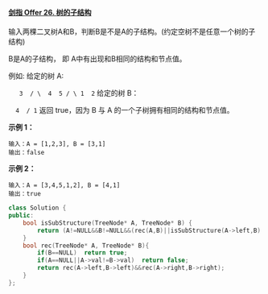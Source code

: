 #### [剑指 Offer 26. 树的子结构](https://leetcode-cn.com/problems/shu-de-zi-jie-gou-lcof/)

输入两棵二叉树A和B，判断B是不是A的子结构。(约定空树不是任意一个树的子结构)

B是A的子结构， 即 A中有出现和B相同的结构和节点值。

例如:
给定的树 A:

`   3  / \  4  5 / \ 1  2`
给定的树 B：

`  4  / 1`
返回 true，因为 B 与 A 的一个子树拥有相同的结构和节点值。

**示例 1：**

```
输入：A = [1,2,3], B = [3,1]
输出：false
```

**示例 2：**

```
输入：A = [3,4,5,1,2], B = [4,1]
输出：true
```


```C++
class Solution {
public:
    bool isSubStructure(TreeNode* A, TreeNode* B) {
        return (A!=NULL&&B!=NULL&&(rec(A,B)||isSubStructure(A->left,B)||isSubStructure(A->right,B)));
    }
    bool rec(TreeNode* A, TreeNode* B){
        if(B==NULL)  return true;
        if(A==NULL||A->val!=B->val)  return false;
        return rec(A->left,B->left)&&rec(A->right,B->right);
    }
};
```

